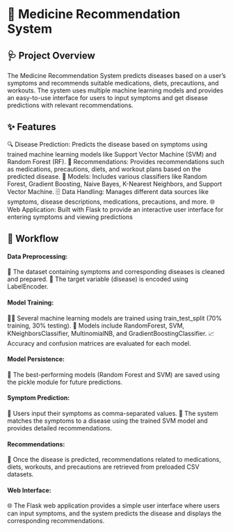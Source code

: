# 🏥 Medicine Recommendation System

## 🩺 Project Overview
The Medicine Recommendation System predicts diseases based on a user’s symptoms and recommends suitable medications, diets, precautions, and workouts. The system uses multiple machine learning models and provides an easy-to-use interface for users to input symptoms and get disease predictions with relevant recommendations.

## ✨ Features
🔍 Disease Prediction: Predicts the disease based on symptoms using trained machine learning models like Support Vector Machine (SVM) and Random Forest (RF).
💊 Recommendations: Provides recommendations such as medications, precautions, diets, and workout plans based on the predicted disease.
🤖 Models: Includes various classifiers like Random Forest, Gradient Boosting, Naive Bayes, K-Nearest Neighbors, and Support Vector Machine.
🗄️ Data Handling: Manages different data sources like symptoms, disease descriptions, medications, precautions, and more.
🌐 Web Application: Built with Flask to provide an interactive user interface for entering symptoms and viewing predictions

## 🔄 Workflow

#### Data Preprocessing:
🧹 The dataset containing symptoms and corresponding diseases is cleaned and prepared.
🎯 The target variable (disease) is encoded using LabelEncoder.

#### Model Training:
🧑‍💻 Several machine learning models are trained using train_test_split (70% training, 30% testing).
🏅 Models include RandomForest, SVM, KNeighborsClassifier, MultinomialNB, and GradientBoostingClassifier.
📈 Accuracy and confusion matrices are evaluated for each model.

#### Model Persistence:
💾 The best-performing models (Random Forest and SVM) are saved using the pickle module for future predictions.

#### Symptom Prediction:
📝 Users input their symptoms as comma-separated values.
🔮 The system matches the symptoms to a disease using the trained SVM model and provides detailed recommendations.

#### Recommendations:
💊 Once the disease is predicted, recommendations related to medications, diets, workouts, and precautions are retrieved from preloaded CSV datasets.

#### Web Interface:
🌐 The Flask web application provides a simple user interface where users can input symptoms, and the system predicts the disease and displays the corresponding recommendations.
